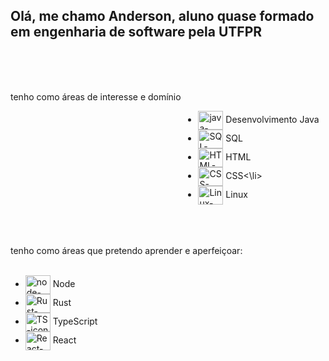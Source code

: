 ## Olá, me chamo Anderson, aluno quase formado em engenharia de software pela UTFPR
<br><br><br>
<div>
  tenho como áreas de interesse e domínio
  <div style="display: inline-grid"><br>
    <ul class={list-style: none}>
    <li> <img align="center" alt="java-icon" height="30" width="40"  src="https://cdn.jsdelivr.net/gh/devicons/devicon/icons/java/java-original-wordmark.svg" /> Desenvolvimento Java </li>
    <li><img align="center" alt="SQL-icon" height="30" width="40" src="https://cdn.jsdelivr.net/gh/devicons/devicon/icons/mysql/mysql-original-wordmark.svg" /> SQL</li>
     <li><img align="center" alt="HTML-icon" height="30" width="40" src="https://cdn.jsdelivr.net/gh/devicons/devicon/icons/html5/html5-plain.svg" /> HTML</li>
     <li><img align="center" alt="CSS-icon" height="30" width="40" src="https://cdn.jsdelivr.net/gh/devicons/devicon/icons/css3/css3-plain.svg" /> CSS<\li>
     <li><img align="center" alt="Linux-icon" height="30" width="40"  src="https://cdn.jsdelivr.net/gh/devicons/devicon/icons/linux/linux-original.svg" /> Linux</li>
    </ul>
      </div>
  </div>
  <div><br><br><br>
  tenho como áreas que pretendo aprender e aperfeiçoar:
  <div style="display: column"><br>
    <ul>
     <li><img align="center" alt="node-icon" height="30" width="40" src="https://cdn.jsdelivr.net/gh/devicons/devicon/icons/nodejs/nodejs-plain.svg" /> Node 
     </li><li><img align="center" alt="Rust-icon" height="30" width="40" src="https://cdn.jsdelivr.net/gh/devicons/devicon/icons/rust/rust-plain.svg" /> Rust
     </li><li><img align="center" alt="TS-icon" height="30" width="40" src="https://cdn.jsdelivr.net/gh/devicons/devicon/icons/typescript/typescript-plain.svg" /> TypeScript
     </li><li><img align="center" alt="React-icon" height="30" width="40" src="https://cdn.jsdelivr.net/gh/devicons/devicon/icons/react/react-original-wordmark.svg" /> React
      </li></ul>
  </div>
  </div>

  

<!--
**AndersonFBD/AndersonFBD** is a ✨ _special_ ✨ repository because its `README.md` (this file) appears on your GitHub profile.

Here are some ideas to get you started:

- 🔭 I’m currently working on ...
- 🌱 I’m currently learning ...
- 👯 I’m looking to collaborate on ...
- 🤔 I’m looking for help with ...
- 💬 Ask me about ...
- 📫 How to reach me: ...
- 😄 Pronouns: ...
- ⚡ Fun fact: ...
-->
